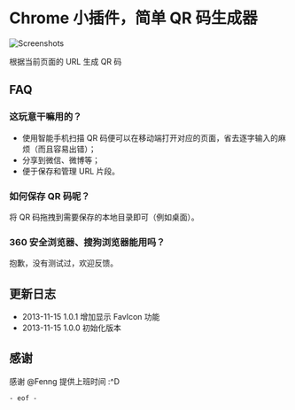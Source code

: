 # Chrome 小插件，简单 QR 码生成器

![Screenshots](http://files.gracecode.com/2013_11_15/1384505799.png)

根据当前页面的 URL 生成 QR 码


## FAQ

### 这玩意干嘛用的？

* 使用智能手机扫描 QR 码便可以在移动端打开对应的页面，省去逐字输入的麻烦（而且容易出错）；
* 分享到微信、微博等；
* 便于保存和管理 URL 片段。

### 如何保存 QR 码呢？

将 QR 码拖拽到需要保存的本地目录即可（例如桌面）。

### 360 安全浏览器、搜狗浏览器能用吗？

抱歉，没有测试过，欢迎反馈。


## 更新日志

* 2013-11-15 1.0.1 增加显示 FavIcon 功能
* 2013-11-15 1.0.0 初始化版本

## 感谢

感谢 @Fenng 提供上班时间 :^D

`- eof -`
